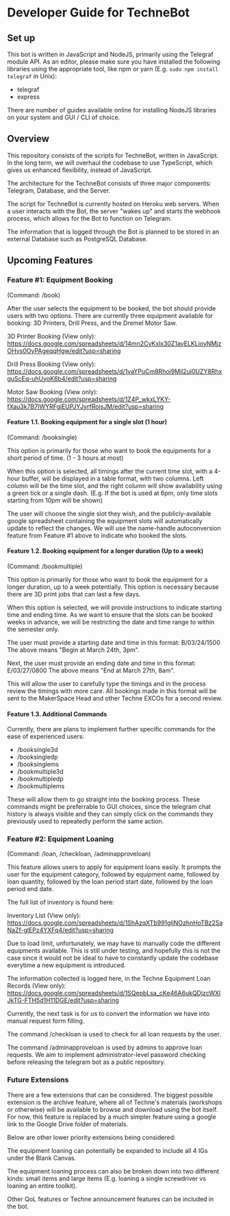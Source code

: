 # Developer Guide for TechneBot

## Set up

This bot is written in JavaScript and NodeJS, primarily using the Telegraf module API. As an editor, please make sure you have installed the following libraries using the appropriate tool, like npm or yarn (E.g. `sudo npm install telegraf` in Unix):

- telegraf
- express

There are number of guides available online for installing NodeJS libraries on your system and GUI / CLI of choice.

## Overview

This repository consists of the scripts for TechneBot, written in JavaScript. In the long term, we will overhaul the codebase
to use TypeScript, which gives us enhanced flexibility, instead of JavaScript.

The architecture for the TechneBot consists of three major components: Telegram, Database, and the Server.

The script for TechneBot is currently hosted on Heroku web servers. When a user interacts with the Bot, the server "wakes up" and starts the webhook process, which allows for the Bot to function on Telegram. 

The information that is logged through the Bot is planned to be stored in an external Database such as PostgreSQL Database.

## Upcoming Features

### Feature #1: Equipment Booking

(Command: /book)

After the user selects the equipment to be booked, the bot should provide users with two options.
There are currently three equipment available for booking: 3D Printers, Drill Press, and the Dremel Motor Saw.

3D Printer Booking (View only):
https://docs.google.com/spreadsheets/d/14mn2CvKxlx30Z1ayELKLioyNMjzOHys0OyPAgeqqHgw/edit?usp=sharing

Drill Press Booking (View only):
https://docs.google.com/spreadsheets/d/1vaYPuCm8Rhoi9Mil2uj0UZY8RhxguScEq-uhUyoK6b4/edit?usp=sharing

Motor Saw Booking (View only):
https://docs.google.com/spreadsheets/d/1Z4P_wkxLYKY-fXau3k7B7IWYRFgjEUPJYJyrfRojsJM/edit?usp=sharing

#### Feature 1.1. Booking equipment for a single slot (1 hour)

(Command: /booksingle)

This option is primarily for those who want to book the equipments for a short period of time. (1 - 3 hours at most)

When this option is selected, all timings after the current time slot, with a 4-hour buffer, will be displayed in a table format, with two columns. Left column will be the time slot, and the right column will show availability using a green tick or a single dash. (E.g. If the bot is used at 6pm, only time slots starting from 10pm will be shown)

The user will choose the single slot they wish, and the publicly-available google spreadsheet containing the equipment slots will automatically update to reflect the changes. We will use the name-handle autoconversion feature from Feature #1 above to indicate who booked the slots.

#### Feature 1.2. Booking equipment for a longer duration (Up to a week)

(Command: /bookmultiple)

This option is primarily for those who want to book the equipment for a longer duration, up to a week potentially. This option is necessary because there are 3D print jobs that can last a few days.

When this option is selected, we will provide instructions to indicate starting time and ending time. As we want to ensure that the slots can be booked weeks in advance, we will be restricting the date and time range to within the semester only.

The user must provide a starting date and time in this format: B/03/24/1500
The above means "Begin at March 24th, 3pm".

Next, the user must provide an ending date and time in this format: E/03/27/0800
The above means "End at March 27th, 8am".

This will allow the user to carefully type the timings and in the process review the timings with more care. All bookings made in this format will be sent to the MakerSpace Head and other Techne EXCOs for a second review.

#### Feature 1.3. Additional Commands

Currently, there are plans to implement further specific commands for the ease of experienced users:

- /booksingle3d
- /booksingledp
- /booksinglems
- /bookmultiple3d
- /bookmultipledp
- /bookmultiplems

These will allow them to go straight into the booking process. These commands might be preferrable to GUI choices, since the telegram chat history is always visible and they can simply click on the commands they previously used to repeatedly perform the same action.

### Feature #2: Equipment Loaning

(Command: /loan, /checkloan, /adminapproveloan)

This feature allows users to apply for equipment loans easily. It prompts the user for the equipment category, followed by equipment name, followed by loan quantity, followed by the loan period start date, followed by the loan period end date.

The full list of inventory is found here:

Inventory List (View only):
https://docs.google.com/spreadsheets/d/1ShAzqXTb991gljNOzhnHoTBz2SaNaZf-glEPz4YXFq4/edit?usp=sharing

Due to load limit, unfortunately, we may have to manually code the different equipments available. This is still under testing, and hopefully this is not the case since it would not be ideal to have to constantly update the codebase everytime a new equipment is introduced.

The information collected is logged here, in the Techne Equipment Loan Records (View only):
https://docs.google.com/spreadsheets/d/1SQepbLsa_cKe46A6ukQDjzcWXlJkTG-FTH5d1H11DGE/edit?usp=sharing

Currently, the next task is for us to convert the information we have into manual request form filling.

The command /checkloan is used to check for all loan requests by the user.

The command /adminapproveloan is used by admins to approve loan requests. We aim to implement administrator-level password checking before releasing the telegram bot as a public repository.

### Future Extensions

There are a few extensions that can be considered. The biggest possible extension is the archive feature, where all of Techne's materials (workshops or otherwise) will be available to browse and download using the bot itself. For now, this feature is replaced by a much simpler feature using a google link to the Google Drive folder of materials.

Below are other lower priority extensions being considered:

The equipment loaning can potentially be expanded to include all 4 IGs under the Blank Canvas.

The equipment loaning process can also be broken down into two different kinds: small items and large items (E.g. loaning a single screwdriver vs loaning an entire toolkit).

Other QoL features or Techne announcement features can be included in the bot.
